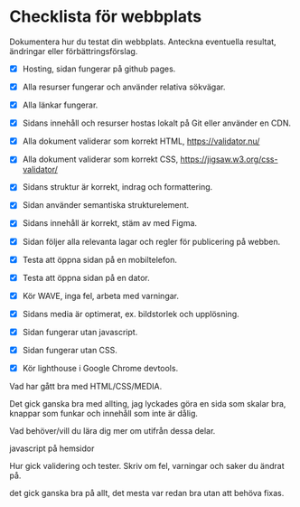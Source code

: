# Checklista för webbplats

Dokumentera hur du testat din webbplats. Anteckna eventuella resultat, ändringar eller förbättringsförslag.

* [x] Hosting, sidan fungerar på github pages.
* [x] Alla resurser fungerar och använder relativa sökvägar.
* [x] Alla länkar fungerar.
* [x] Sidans innehåll och resurser hostas lokalt på Git eller använder en CDN.
* [x] Alla dokument validerar som korrekt HTML, https://validator.nu/
* [x] Alla dokument validerar som korrekt CSS, https://jigsaw.w3.org/css-validator/
* [x] Sidans struktur är korrekt, indrag och formattering.
* [x] Sidan använder semantiska strukturelement.
* [x] Sidans innehåll är korrekt, stäm av med Figma.
* [x] Sidan följer alla relevanta lagar och regler för publicering på webben.
* [x] Testa att öppna sidan på en mobiltelefon.
* [x] Testa att öppna sidan på en dator.
* [x] Kör WAVE, inga fel, arbeta med varningar.
* [x] Sidans media är optimerat, ex. bildstorlek och upplösning.
* [x] Sidan fungerar utan javascript.
* [x] Sidan fungerar utan CSS.
* [x] Kör lighthouse i Google Chrome devtools.


Vad har gått bra med HTML/CSS/MEDIA.

Det gick ganska bra med allting, jag lyckades göra en sida som skalar bra, knappar som funkar och innehåll som inte är dålig.

Vad behöver/vill du lära dig mer om utifrån dessa delar.

javascript på hemsidor

Hur gick validering och tester. Skriv om fel, varningar och saker du ändrat på.

det gick ganska bra på allt, det mesta var redan bra utan att behöva fixas.